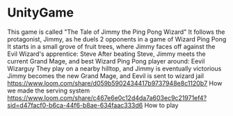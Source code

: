 # UnityGame
This game is called "The Tale of Jimmy the Ping Pong Wizard"
It follows the protagonist, Jimmy, as he duels 2 opponents in a game of Wizard Ping Pong
It starts in a small grove of fruit trees, where Jimmy faces off against the Evil Wizard's apprentice: Steve
After beating Steve, Jimmy meets the current Grand Mage, and best Wizard Ping Pong player around: Eevil Wizarguy
They play on a nearby hilltop, and Jimmy is eventually victorious
Jimmy becomes the new Grand Mage, and Eevil is sent to wizard jail
https://www.loom.com/share/d059b5902434417b9737948e8c1120b7 How we made the serving system
https://www.loom.com/share/c467e6e0c12d4da7a603ec9c21971ef4?sid=d47facf0-b6ca-44f6-b8ae-634faac333d6 How to play
